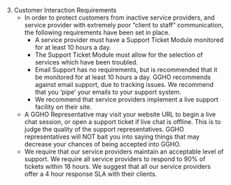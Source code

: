 3. Customer Interaction Requirements 
	- In order to protect customers from inactive service providers, and service provider with extremely poor “client to staff” communication, the following requirements have been set in place.
		* A service provider must have a Support Ticket Module monitored for at least 10 hours a day.
		* The Support Ticket Module must allow for the selection of services which have been troubled.
		* Email Support has no requirements, but is recommended that it be monitored for at least 10 hours a day. GGHO recommends against email support, due to tracking issues. We recommend that you ‘pipe’ your emails to your support system.
		* We recommend that service providers implement a live support facility on their site.
	- A GGHO Representative may visit your website URL to begin a live chat session, or open a support ticket if live chat is offline. This is to judge the quality of the support representatives. GGHO representatives will NOT bait you into saying things that may decrease your chances of being accepted into GGHO.
	- We require that our service providers maintain an acceptable level of support. We require all service providers to respond to 90% of tickets within 18 hours. We suggest that all our service providers offer a 4 hour response SLA with their clients. 
